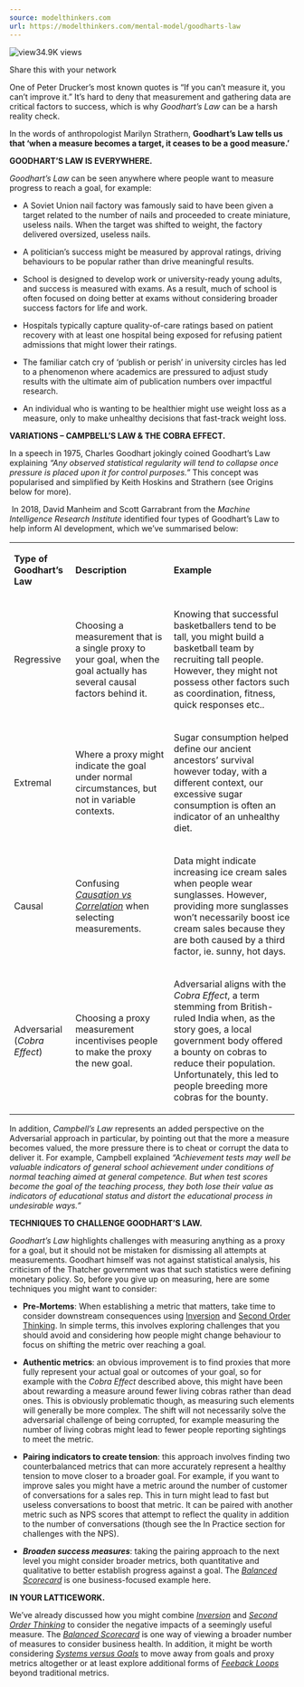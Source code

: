 ```yaml
---
source: modelthinkers.com
url: https://modelthinkers.com/mental-model/goodharts-law
---
```


![view](https://modelthinkers.com/public/assets/images/common/eye.png)34.9K views

Share this with your network

One of Peter Drucker’s most known quotes is “If you can’t measure it, you can’t improve it.” It’s hard to deny that measurement and gathering data are critical factors to success, which is why _Goodhart’s Law_ can be a harsh reality check. 

In the words of anthropologist Marilyn Strathern, **Goodhart’s Law tells us that ‘when a measure becomes a target, it ceases to be a good measure.’**

**GOODHART’S LAW IS EVERYWHERE.**

_Goodhart’s Law_ can be seen anywhere where people want to measure progress to reach a goal, for example: 

-   A Soviet Union nail factory was famously said to have been given a target related to the number of nails and proceeded to create miniature, useless nails. When the target was shifted to weight, the factory delivered oversized, useless nails. 
    
-   A politician’s success might be measured by approval ratings, driving behaviours to be popular rather than drive meaningful results. 
    
-   School is designed to develop work or university-ready young adults, and success is measured with exams. As a result, much of school is often focused on doing better at exams without considering broader success factors for life and work. 
    
-   Hospitals typically capture quality-of-care ratings based on patient recovery with at least one hospital being exposed for refusing patient admissions that might lower their ratings. 
    
-   The familiar catch cry of ‘publish or perish’ in university circles has led to a phenomenon where academics are pressured to adjust study results with the ultimate aim of publication numbers over impactful research. 
    
-   An individual who is wanting to be healthier might use weight loss as a measure, only to make unhealthy decisions that fast-track weight loss.
    

**VARIATIONS – CAMPBELL’S LAW & THE COBRA EFFECT.**

In a speech in 1975, Charles Goodhart jokingly coined Goodhart’s Law explaining _“Any observed statistical regularity will tend to collapse once pressure is placed upon it for control purposes.”_ This concept was popularised and simplified by Keith Hoskins and Strathern (see Origins below for more). 

 In 2018, David Manheim and Scott Garrabrant from the _Machine Intelligence Research Institute_ identified four types of Goodhart’s Law to help inform AI development, which we’ve summarised below: 

<table><tbody><tr><td><p dir="ltr"><strong>Type of Goodhart’s Law</strong></p></td><td><p dir="ltr"><strong>Description</strong></p></td><td><p dir="ltr"><strong>Example</strong></p></td></tr><tr><td><p dir="ltr">Regressive</p></td><td><p dir="ltr">Choosing a measurement that is a single proxy to your goal, when the goal actually has several causal factors behind it.</p></td><td><p dir="ltr">Knowing that successful basketballers tend to be tall, you might build a basketball team by recruiting tall people. However, they might not possess other factors such as coordination, fitness, quick responses etc..</p></td></tr><tr><td><p dir="ltr">Extremal</p></td><td><p dir="ltr">Where a proxy might indicate the goal under normal circumstances, but not in variable contexts.</p></td><td><p dir="ltr">Sugar consumption helped define our ancient ancestors’ survival however today, with a different context, our excessive sugar consumption is often an indicator of an unhealthy diet.&nbsp;&nbsp;</p></td></tr><tr><td><p dir="ltr">Causal</p></td><td><p dir="ltr">Confusing <em><a href="https://modelthinkers.com/mental-model/correlation-vs-causation">Causation vs Correlation</a></em> when selecting measurements.</p></td><td><p dir="ltr">Data might indicate increasing ice cream sales when people wear sunglasses. However, providing more sunglasses won’t necessarily boost ice cream sales because they are both caused by a third factor, ie. sunny, hot days.</p></td></tr><tr><td><p dir="ltr">Adversarial (<em>Cobra Effect</em>)</p></td><td><p dir="ltr">Choosing a proxy measurement incentivises people to make the proxy the new goal.&nbsp;</p></td><td><p dir="ltr">Adversarial aligns with the <em>Cobra Effect</em>, a term stemming from British-ruled India when, as the story goes, a local government body offered a bounty on cobras to reduce their population. Unfortunately, this led to people breeding more cobras for the bounty.&nbsp;</p></td></tr></tbody></table>

In addition, _Campbell’s Law_ represents an added perspective on the Adversarial approach in particular, by pointing out that the more a measure becomes valued, the more pressure there is to cheat or corrupt the data to deliver it. For example, Campbell explained _“Achievement tests may well be valuable indicators of general school achievement under conditions of normal teaching aimed at general competence. But when test scores become the goal of the teaching process, they both lose their value as indicators of educational status and distort the educational process in undesirable ways.”_

**TECHNIQUES TO CHALLENGE GOODHART’S LAW.**

_Goodhart’s Law_ highlights challenges with measuring anything as a proxy for a goal, but it should not be mistaken for dismissing all attempts at measurements. Goodhart himself was not against statistical analysis, his criticism of the Thatcher government was that such statistics were defining monetary policy. So, before you give up on measuring, here are some techniques you might want to consider: 

-   **Pre-Mortems**: When establishing a metric that matters, take time to consider downstream consequences using [Inversion](https://modelthinkers.com/mental-model/inversion) and [Second Order Thinking](https://modelthinkers.com/mental-model/second-order-thinking). In simple terms, this involves exploring challenges that you should avoid and considering how people might change behaviour to focus on shifting the metric over reaching a goal. 
    
-   **Authentic metrics**: an obvious improvement is to find proxies that more fully represent your actual goal or outcomes of your goal, so for example with the _Cobra Effect_ described above, this might have been about rewarding a measure around fewer living cobras rather than dead ones. This is obviously problematic though, as measuring such elements will generally be more complex. The shift will not necessarily solve the adversarial challenge of being corrupted, for example measuring the number of living cobras might lead to fewer people reporting sightings to meet the metric. 
    
-   **Pairing indicators to create tension**: this approach involves finding two counterbalanced metrics that can more accurately represent a healthy tension to move closer to a broader goal. For example, if you want to improve sales you might have a metric around the number of customer of conversations for a sales rep. This in turn might lead to fast but useless conversations to boost that metric. It can be paired with another metric such as NPS scores that attempt to reflect the quality in addition to the number of conversations (though see the In Practice section for challenges with the NPS). 
    
-   **_Broaden success measures_**: taking the pairing approach to the next level you might consider broader metrics, both quantitative and qualitative to better establish progress against a goal. The _[Balanced Scorecard](https://modelthinkers.com/mental-model/balanced-scorecard)_ is one business-focused example here. 
    

**IN YOUR LATTICEWORK.**

We’ve already discussed how you might combine _[Inversion](https://modelthinkers.com/mental-model/inversion)_ and _[Second Order Thinking](https://modelthinkers.com/mental-model/second-order-thinking)_ to consider the negative impacts of a seemingly useful measure. The _[Balanced Scorecard](https://modelthinkers.com/mental-model/balanced-scorecard)_ is one way of viewing a broader number of measures to consider business health. In addition, it might be worth considering _[Systems versus Goals](https://modelthinkers.com/mental-model/systems-vs-goals)_ to move away from goals and proxy metrics altogether or at least explore additional forms of _[Feeback Loops](https://modelthinkers.com/mental-model/feedback-loops-homeostasis)_ beyond traditional metrics.
